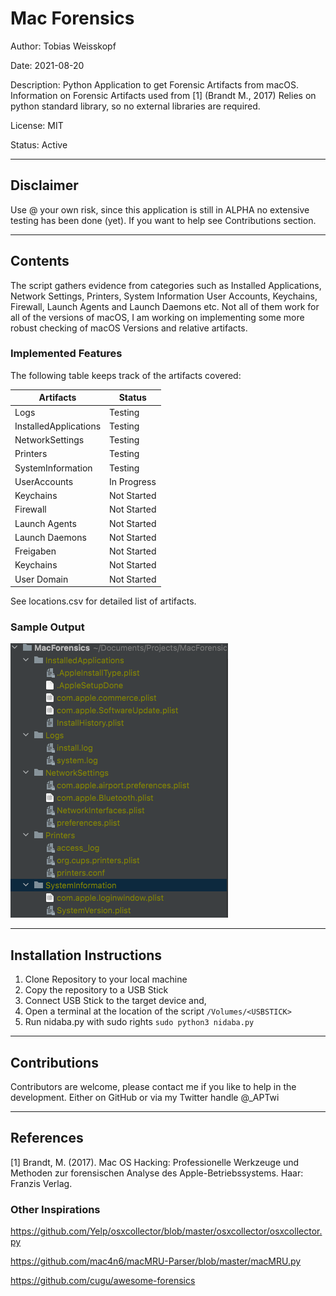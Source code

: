 # Mac Forensics

Author: Tobias Weisskopf

Date: 2021-08-20

Description: Python Application to get Forensic Artifacts from macOS. Information on Forensic Artifacts used from [1] (Brandt M., 2017)
Relies on python standard library, so no external libraries are required.

License: MIT

Status: Active

---

## Disclaimer

Use @ your own risk, since this application is still in ALPHA no extensive testing has been done (yet). If you want to help see Contributions section.

---
## Contents

The script gathers evidence from categories such as Installed Applications, Network Settings, Printers, System Information
User Accounts, Keychains, Firewall, Launch Agents and Launch Daemons etc. Not all of them work for all of the versions of
macOS, I am working on implementing some more robust checking of macOS Versions and relative artifacts.

### Implemented Features

The following table keeps track of the artifacts covered:

Artifacts|Status
---|---
Logs|Testing
InstalledApplications|Testing
NetworkSettings|Testing
Printers|Testing
SystemInformation|Testing
UserAccounts|In Progress
Keychains|Not Started
Firewall|Not Started
Launch Agents|Not Started
Launch Daemons|Not Started
Freigaben|Not Started
Keychains|Not Started
User Domain|Not Started

See locations.csv for detailed list of artifacts.

### Sample Output

![Samole output](media/sample_output.png)

---

## Installation Instructions

1. Clone Repository to your local machine
2. Copy the repository to a USB Stick
3. Connect USB Stick to the target device and,
4. Open a terminal at the location of the script `/Volumes/<USBSTICK>`
5. Run nidaba.py with sudo rights `sudo python3 nidaba.py`

---

## Contributions

Contributors are welcome, please contact me if you like to help in the development. Either on GitHub or via my Twitter handle @_APTwi

---

## References

[1] Brandt, M. (2017). Mac OS Hacking: Professionelle Werkzeuge und Methoden zur forensischen Analyse des Apple-Betriebssystems. Haar: Franzis Verlag.

### Other Inspirations

https://github.com/Yelp/osxcollector/blob/master/osxcollector/osxcollector.py

https://github.com/mac4n6/macMRU-Parser/blob/master/macMRU.py

https://github.com/cugu/awesome-forensics
